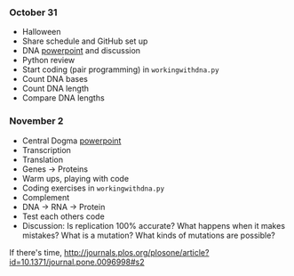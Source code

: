 ### October 31 ###
* Halloween 
* Share schedule and GitHub set up
* DNA [powerpoint](https://docs.google.com/presentation/d/1GYjijjugRVn4KXsKnk5rTI5SB97_mk37rS_K4ZsCKFU/edit#slide=id.p)  and discussion 
* Python review 
* Start coding (pair programming) in ```workingwithdna.py```
 * Count DNA bases
 * Count DNA length
 * Compare DNA lengths
 
### November 2 ###
* Central Dogma [powerpoint](https://docs.google.com/presentation/d/1ILqBaRXmYxErNAywIRV1T1XBb5nFvNTs8YrB5yee128/edit#slide=id.p)
 * Transcription
 * Translation
 * Genes -> Proteins
* Warm ups, playing with code
* Coding exercises in ```workingwithdna.py```
 * Complement 
 * DNA -> RNA -> Protein
 * Test each others code 
* Discussion: Is replication 100% accurate? What happens when it makes mistakes? What is a mutation? What kinds of mutations are possible?



If there's time, http://journals.plos.org/plosone/article?id=10.1371/journal.pone.0096998#s2
